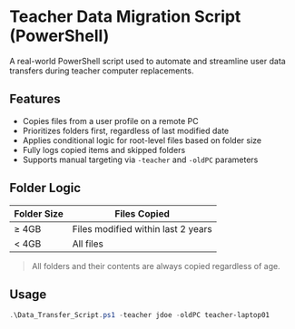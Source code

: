 # Teacher Data Migration Script (PowerShell)

A real-world PowerShell script used to automate and streamline user data transfers during teacher computer replacements.

## Features
- Copies files from a user profile on a remote PC
- Prioritizes folders first, regardless of last modified date
- Applies conditional logic for root-level files based on folder size
- Fully logs copied items and skipped folders
- Supports manual targeting via `-teacher` and `-oldPC` parameters

## Folder Logic
| Folder Size | Files Copied |
|-------------|--------------|
| ≥ 4GB       | Files modified within last 2 years |
| < 4GB       | All files |

> All folders and their contents are always copied regardless of age.

## Usage
```powershell
.\Data_Transfer_Script.ps1 -teacher jdoe -oldPC teacher-laptop01

